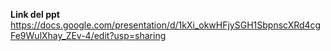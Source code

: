 **Link del ppt**
https://docs.google.com/presentation/d/1kXi_okwHFjySGH1SbpnscXRd4cgFe9WulXhay_ZEv-4/edit?usp=sharing
